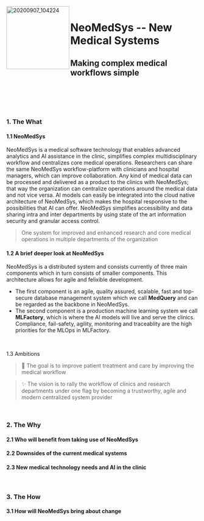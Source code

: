
<img align="left" width="165" alt="20200907_104224" src="https://user-images.githubusercontent.com/29639563/180003274-6b40f5e8-ddc8-40ec-8bc5-74320dd0bfcc.png">

# NeoMedSys -- New Medical Systems #
## Making complex medical workflows simple ##


<br clear="left"/>

<br>

<img src="https://img.shields.io/badge/release-v0.1.0--alpha-blue" height="15" /> <img src="https://user-images.githubusercontent.com/29639563/182672649-9a412cbb-ddd7-43b6-b938-1a6dd720b5cc.png" height="15" />
<img src="https://user-images.githubusercontent.com/29639563/182673031-c6054528-612b-441b-be52-bbb85096f66e.png" height="15" />
<img src="https://user-images.githubusercontent.com/29639563/182672919-fa9c61e5-c9ec-412b-bd59-65dbd67673c9.png" height="15" />
<img src="https://user-images.githubusercontent.com/29639563/182672526-3b60618c-ab81-4887-84e7-0a7329058782.png" height="15" />
<br>

### 1. The What ###
#### 1.1 NeoMedSys
NeoMedSys is a medical software technology that enables advanced analytics and AI assistance in the clinic, simplifies complex multidisciplinary workflow and centralizes core medical operations. Researchers can share the same NeoMedSys workflow-platform with clinicians and hospital managers, which can improve collaboration. Any kind of medical data can be processed and delivered as a product to the clinics with NeoMedSys; that way the organization can centralize operations around the medical data and not vice versa. AI models can easily be integrated into the cloud native architecture of NeoMedSys, which makes the hospital responsive to the possibilities that AI can offer. NeoMedSys simplifies accessibility and data sharing intra and inter departments by using state of the art information security and granular access control. 

 > One system for improved  and enhanced research and core medical operations in multiple departments of the organization

<!--
by transformingh centralizing, maintaining and making readily available all kinds of medical data. NeoMedSys was first developed at the research unit [CRAI](crai.no) as a response to the lack of modern medical technology systems.

The main components of NeoMedSys are currently (i) state of the art medical database development, (ii) machine learning operations and (iii) developing a medical workflow-platform that incorporates all core operational and research workflow. The reason why NeoMedSys has currently three major focus areas, which can in turn be parted into smaller focus areas, is to be able to stay flexible and adaptive to the developments that happen in technology.
-->

#### 1.2 A brief deeper look at NeoMedSys
NeoMedSys is a distributed system and consists currently of three main components which in turn consists of smaller components. This architecture allows for agile and felixible development. 
- The first component is an agile, quality assured, scalable, fast and top-secure database management system which we call **MedQuery** and can be regarded as the backbone in NeoMedSys.
- The second component is a production machine learning system we call **MLFactory**, which is where the AI models will live and serve the clinics. Compliance, fail-safety, agility, monitoring and traceablity are the high priorities for the MLOps in MLFactory.

<!--
---

<img align="left" width="90" alt="20200907_104224" src="https://user-images.githubusercontent.com/29639563/180863997-0e618b84-5039-438b-a028-1c42496c971d.png">


The first component is a flexible/agile, scalable, fast and top-secure database management system which we call **MedQuery** and can be regarded as the backbone in NeoMedSys. The database architecture is designed to be adaptive to the hospital requirements and technological innovation. High priorites are security, accessiblity, scalability, felxibility and data quality assurance.


<br clear="left"/>

<img align="left" width="70" alt="20200907_104224" src="https://user-images.githubusercontent.com/29639563/180615895-f353f60d-abae-49f5-8204-1262efc259df.png">

The second component is a production machine learning system we call **MLFactory**. This is where the AI models will live and serve the clinics in a safe and monitored environment. Compliance, failsafety, agility, monitoring and strong provenance are the high priorities for the MLOps at MLFactory. The component can be regarded as the muscle in NeoMedSys.

<br clear="left"/>

<br>

<img align="left" width="70" alt="20200907_104224" src="https://user-images.githubusercontent.com/29639563/180444097-00b612fe-6192-4ea3-8741-070ff2714c25.png">

The third component is the a workflow-platform for hospital researchers and practitioners that will tie together the two other components. We have called this component **Falco by NeoMedSys**. The platform will serve as the first in line component for improving collaboration and workflow intra and inter departments, accross hospitals and hospital regions.

<br clear="left"/>


<br>

---
-->
<br>

1.3 Ambitions

> 🚀 The goal is to improve patient treatment and care by improving the medical workflow

> :sparkles: The vision is to rally the workflow of clinics and research departments under one flag by becoming a trustworthy, agile and modern centralized system provider

<br>

### 2. The Why ###
#### 2.1 Who will benefit from taking use of NeoMedSys

#### 2.2 Downsides of the current medical systems

#### 2.3 New medical technology needs and AI in the clinic

<!--
The health sector is one of the industries in developing countries that are the slowest in adapting to technological change. Many of the current hospital systems are primarily based or partially based on technology that dates back to the 1970s and 1980s. These systems are often disliked by the users due to their many feature limitations, lack of failsafety and technological awakardness. There is an imperative need in the health sector for better technological systems that can enable better workflows for doctors, nurses, managers and researchers throughout the whole hospital organization.
-->
<br>

### 3. The How ###

#### 3.1 How will NeoMedSys bring about change

<!--

3.1 by transformingh centralizing, maintaining and making readily available all kinds of medical data. NeoMedSys was first developed at the research unit [CRAI](crai.no) as a response to the lack of modern medical technology systems.

2. problem
2.2 health sector
- flexibility
- decentralized
- no modern approach
- old security systems that incetivises completely closing off the systems and stopping further development due to securtiy risks
- no way to work agile

The effect of improving this is improved patient treatment/care, better collaboration intra/inter departments and . 

2.1 NeoMedSys
The aim is to make AI a main component of the workflow-platform. 
**Here are some ideas to get you started:**

🙋‍♀️ A short introduction - what is your organization all about?
🌈 Contribution guidelines - how can the community get involved?
👩‍💻 Useful resources - where can the community find your docs? Is there anything else the community should know?
🍿 Fun facts - what does your team eat for breakfast?
🧙 Remember, you can do mighty things with the power of [Markdown](https://docs.github.com/github/writing-on-github/getting-started-with-writing-and-formatting-on-github/basic-writing-and-formatting-syntax)
-->
